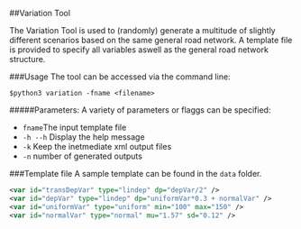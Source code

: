 ##Variation Tool

The Variation Tool is used to (randomly) generate a multitude of slightly different scenarios based on the same general road network. A template file is provided to specify all variables aswell as the general road network structure. 

###Usage
The tool can be accessed via the command line:

	$python3 variation -fname <filename> 
	
#####Parameters:
A variety of parameters or flaggs can be specified:

- `fname`The input template file
- `-h --h` Display the help message
- `-k` Keep the inetmediate xml output files
- `-n` number of generated outputs

###Template file
A sample template can be found in the `data` folder.

```xml
<var id="transDepVar" type="lindep" dp="depVar/2" /> 
<var id="depVar" type="lindep" dp="uniformVar*0.3 + normalVar" />        
<var id="uniformVar" type="uniform" min="100" max="150" />        
<var id="normalVar" type="normal" mu="1.57" sd="0.12" />
```
	
